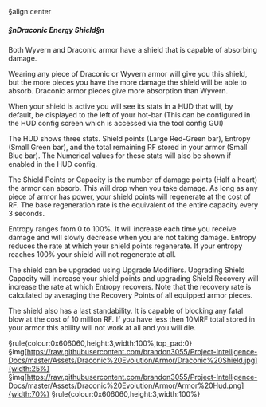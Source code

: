 §align:center
##### §nDraconic Energy Shield§n

Both Wyvern and Draconic armor have a shield that is capable of absorbing damage.
 
Wearing any piece of Draconic or Wyvern armor will give you this shield, but the more pieces you have the more damage the shield will be able to absorb. Draconic armor pieces give more absorption than Wyvern.

When your shield is active you will see its stats in a HUD that will, by default, be displayed to the left of your hot-bar (This can be configured in the HUD config screen which is accessed via the tool config GUI)

The HUD shows three stats. Shield points (Large Red-Green bar), Entropy (Small Green bar), and the total remaining RF stored in your armor (Small Blue bar). The Numerical values for these stats will also be shown if enabled in the HUD config.

The Shield Points or Capacity is the number of damage points (Half a heart) the armor can absorb. This will drop when you take damage. As long as any piece of armor has power, your shield points will regenerate at the cost of RF. The base regeneration rate is the equivalent of the entire capacity every 3 seconds.

Entropy ranges from 0 to 100%. It will increase each time you receive damage and will slowly decrease when you are not taking damage. Entropy reduces the rate at which your shield points regenerate. If your entropy reaches 100% your shield will not regenerate at all.

The shield can be upgraded using Upgrade Modifiers. Upgrading Shield Capacity will increase your shield points and upgrading Shield Recovery will increase the rate at which Entropy recovers. Note that the recovery rate is calculated by averaging the Recovery Points of all equipped armor pieces.

The shield also has a last standability. It is capable of blocking any fatal blow at the cost of 10 million RF. If you have less then 10MRF total stored in your armor this ability will not work at all and you will die.
 
§rule{colour:0x606060,height:3,width:100%,top_pad:0}
§img[https://raw.githubusercontent.com/brandon3055/Project-Intelligence-Docs/master/Assets/Draconic%20Evolution/Armor/Draconic%20Shield.jpg]{width:25%} §img[https://raw.githubusercontent.com/brandon3055/Project-Intelligence-Docs/master/Assets/Draconic%20Evolution/Armor/Armor%20Hud.png]{width:70%} 
§rule{colour:0x606060,height:3,width:100%}